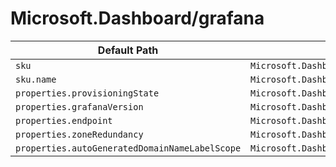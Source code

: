 # Microsoft.Dashboard/grafana

| Default Path | Alias |
|---|---|
| `sku` | `Microsoft.Dashboard/grafana/sku` |
| `sku.name` | `Microsoft.Dashboard/grafana/sku.name` |
| `properties.provisioningState` | `Microsoft.Dashboard/grafana/provisioningState` |
| `properties.grafanaVersion` | `Microsoft.Dashboard/grafana/grafanaVersion` |
| `properties.endpoint` | `Microsoft.Dashboard/grafana/endpoint` |
| `properties.zoneRedundancy` | `Microsoft.Dashboard/grafana/zoneRedundancy` |
| `properties.autoGeneratedDomainNameLabelScope` | `Microsoft.Dashboard/grafana/autoGeneratedDomainNameLabelScope` |

